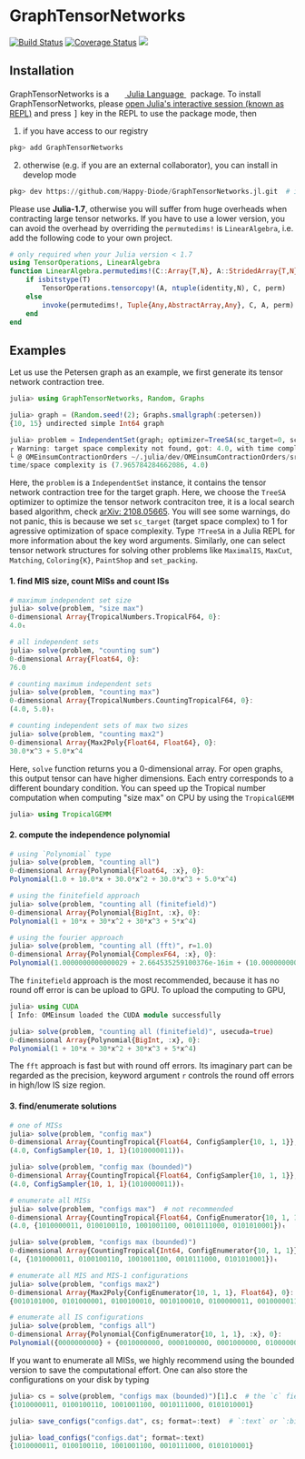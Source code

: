 # GraphTensorNetworks

[![Build Status](https://github.com/Happy-Diode/GraphTensorNetworks.jl/workflows/CI/badge.svg)](https://github.com/Happy-Diode/GraphTensorNetworks.jl/actions)
[![Coverage Status](https://coveralls.io/repos/github/Happy-Diode/GraphTensorNetworks.jl/badge.svg?branch=master&t=rIJIK2)](https://coveralls.io/github/Happy-Diode/GraphTensorNetworks.jl?branch=master)
[![](https://img.shields.io/badge/docs-dev-blue.svg)](https://psychic-meme-f4d866f8.pages.github.io/dev/)

## Installation
<p>
GraphTensorNetworks is a &nbsp;
    <a href="https://julialang.org">
        <img src="https://julialang.org/favicon.ico" width="16em">
        Julia Language
    </a>
    &nbsp; package. To install GraphTensorNetworks,
    please <a href="https://docs.julialang.org/en/v1/manual/getting-started/">open
    Julia's interactive session (known as REPL)</a> and press <kbd>]</kbd> key in the REPL to use the package mode, then
</p>

1. if you have access to our registry
```julia
pkg> add GraphTensorNetworks
```

2. otherwise (e.g. if you are an external collaborator), you can install in develop mode
```julia
pkg> dev https://github.com/Happy-Diode/GraphTensorNetworks.jl.git  # if you have access to the registry
```

Please use **Julia-1.7**, otherwise you will suffer from huge overheads when contracting large tensor networks. If you have to use a lower version,
you can avoid the overhead by overriding the `permutedims!` is `LinearAlgebra`, i.e. add the following code to your own project.

```julia
# only required when your Julia version < 1.7
using TensorOperations, LinearAlgebra
function LinearAlgebra.permutedims!(C::Array{T,N}, A::StridedArray{T,N}, perm) where {T,N}
    if isbitstype(T)
        TensorOperations.tensorcopy!(A, ntuple(identity,N), C, perm)
    else
        invoke(permutedims!, Tuple{Any,AbstractArray,Any}, C, A, perm)
    end
end
```

## Examples

Let us use the Petersen graph as an example, we first generate its tensor network contraction tree.
```julia
julia> using GraphTensorNetworks, Random, Graphs

julia> graph = (Random.seed!(2); Graphs.smallgraph(:petersen))
{10, 15} undirected simple Int64 graph

julia> problem = IndependentSet(graph; optimizer=TreeSA(sc_target=0, sc_weight=1.0, ntrials=10, βs=0.01:0.1:15.0, niters=20, rw_weight=0.2));
┌ Warning: target space complexity not found, got: 4.0, with time complexity 7.965784284662087, read-right complexity 8.661778097771988.
└ @ OMEinsumContractionOrders ~/.julia/dev/OMEinsumContractionOrders/src/treesa.jl:71
time/space complexity is (7.965784284662086, 4.0)
```

Here, the `problem` is a `IndependentSet` instance, it contains the tensor network contraction tree for the target graph.
Here, we choose the `TreeSA` optimizer to optimize the tensor network contraciton tree, it is a local search based algorithm, check [arXiv: 2108.05665](https://arxiv.org/abs/2108.05665). You will see some warnings, do not panic, this is because we set `sc_target` (target space complex) to 1 for agressive optimization of space complexity. Type `?TreeSA` in a Julia REPL for more information about the key word arguments.
Similarly, one can select tensor network structures for solving other problems like `MaximalIS`, `MaxCut`, `Matching`, `Coloring{K}`, `PaintShop` and `set_packing`.

#### 1. find MIS size, count MISs and count ISs
```julia
# maximum independent set size
julia> solve(problem, "size max")
0-dimensional Array{TropicalNumbers.TropicalF64, 0}:
4.0ₜ

# all independent sets
julia> solve(problem, "counting sum")
0-dimensional Array{Float64, 0}:
76.0

# counting maximum independent sets
julia> solve(problem, "counting max")
0-dimensional Array{TropicalNumbers.CountingTropicalF64, 0}:
(4.0, 5.0)ₜ

# counting independent sets of max two sizes
julia> solve(problem, "counting max2")
0-dimensional Array{Max2Poly{Float64, Float64}, 0}:
30.0*x^3 + 5.0*x^4
```

Here, `solve` function returns you a 0-dimensional array.
For open graphs, this output tensor can have higher dimensions. Each entry corresponds to a different boundary condition.
You can speed up the Tropical number computation when computing "size max" on CPU by using the `TropicalGEMM`

```julia
julia> using TropicalGEMM
```

#### 2. compute the independence polynomial

```julia
# using `Polynomial` type
julia> solve(problem, "counting all")
0-dimensional Array{Polynomial{Float64, :x}, 0}:
Polynomial(1.0 + 10.0*x + 30.0*x^2 + 30.0*x^3 + 5.0*x^4)

# using the finitefield approach
julia> solve(problem, "counting all (finitefield)")
0-dimensional Array{Polynomial{BigInt, :x}, 0}:
Polynomial(1 + 10*x + 30*x^2 + 30*x^3 + 5*x^4)

# using the fourier approach
julia> solve(problem, "counting all (fft)", r=1.0)
0-dimensional Array{Polynomial{ComplexF64, :x}, 0}:
Polynomial(1.0000000000000029 + 2.664535259100376e-16im + (10.000000000000004 - 1.9512435398857492e-16im)x + (30.0 - 1.9622216671393801e-16im)x^2 + (30.0 + 1.1553104311877194e-15im)x^3 + (5.0 - 1.030417436395244e-15im)x^4)
```

The `finitefield` approach is the most recommended, because it has no round off error is can be upload to GPU. To upload the computing to GPU,
```julia
julia> using CUDA
[ Info: OMEinsum loaded the CUDA module successfully

julia> solve(problem, "counting all (finitefield)", usecuda=true)
0-dimensional Array{Polynomial{BigInt, :x}, 0}:
Polynomial(1 + 10*x + 30*x^2 + 30*x^3 + 5*x^4)
```

The `fft` approach is fast but with round off errors. Its imaginary part can be regarded as the precision,
keyword argument `r` controls the round off errors in high/low IS size region.

#### 3. find/enumerate solutions
```julia
# one of MISs
julia> solve(problem, "config max")
0-dimensional Array{CountingTropical{Float64, ConfigSampler{10, 1, 1}}, 0}:
(4.0, ConfigSampler{10, 1, 1}(1010000011))ₜ

julia> solve(problem, "config max (bounded)")
0-dimensional Array{CountingTropical{Float64, ConfigSampler{10, 1, 1}}, 0}:
(4.0, ConfigSampler{10, 1, 1}(1010000011))ₜ

# enumerate all MISs
julia> solve(problem, "configs max")  # not recommended
0-dimensional Array{CountingTropical{Float64, ConfigEnumerator{10, 1, 1}}, 0}:
(4.0, {1010000011, 0100100110, 1001001100, 0010111000, 0101010001})ₜ

julia> solve(problem, "configs max (bounded)")
0-dimensional Array{CountingTropical{Int64, ConfigEnumerator{10, 1, 1}}, 0}:
(4, {1010000011, 0100100110, 1001001100, 0010111000, 0101010001})ₜ

# enumerate all MIS and MIS-1 configurations
julia> solve(problem, "configs max2")
0-dimensional Array{Max2Poly{ConfigEnumerator{10, 1, 1}, Float64}, 0}:
{0010101000, 0101000001, 0100100010, 0010100010, 0100000011, 0010000011, 1001001000, 1010001000, 1001000001, 1010000001, 1010000010, 1000000011, 0100100100, 0000101100, 0101000100, 0001001100, 0000100110, 0100000110, 1001000100, 1000001100, 1000000110, 0100110000, 0000111000, 0101010000, 0001011000, 0010110000, 0010011000, 0001010001, 0100010001, 0010010001}*x^3 + {1010000011, 0100100110, 1001001100, 0010111000, 0101010001}*x^4

# enumerate all IS configurations
julia> solve(problem, "configs all")
0-dimensional Array{Polynomial{ConfigEnumerator{10, 1, 1}, :x}, 0}:
Polynomial({0000000000} + {0010000000, 0000100000, 0001000000, 0100000000, 0000001000, 0000000001, 0000000010, 1000000000, 0000000100, 0000010000}*x + {1000000010, 0010100000, 0010001000, 0100100000, 0000101000, 0101000000, 0001001000, 0001000001, 0100000001, 0010000001, 0000100010, 0100000010, 0010000010, 0000000011, 1001000000, 1000001000, 1010000000, 1000000001, 0000000110, 0000100100, 0001000100, 0100000100, 0000001100, 1000000100, 0010010000, 0000110000, 0001010000, 0100010000, 0000011000, 0000010001}*x^2 + {1010000010, 1000000011, 0010101000, 0101000001, 0100100010, 0010100010, 0100000011, 0010000011, 1001001000, 1010001000, 1001000001, 1010000001, 0000100110, 0100000110, 0100100100, 0000101100, 0101000100, 0001001100, 1001000100, 1000001100, 1000000110, 0010110000, 0010011000, 0100110000, 0000111000, 0101010000, 0001011000, 0001010001, 0100010001, 0010010001}*x^3 + {1010000011, 0100100110, 1001001100, 0010111000, 0101010001}*x^4)
```

If you want to enumerate all MISs, we highly recommend using the bounded version to save the computational effort. One can also store the configurations on your disk by typing
```julia
julia> cs = solve(problem, "configs max (bounded)")[1].c  # the `c` field is a `ConfigEnumerator`
{1010000011, 0100100110, 1001001100, 0010111000, 0101010001}

julia> save_configs("configs.dat", cs; format=:text)  # `:text` or `:binary`

julia> load_configs("configs.dat"; format=:text)
{1010000011, 0100100110, 1001001100, 0010111000, 0101010001}
```
